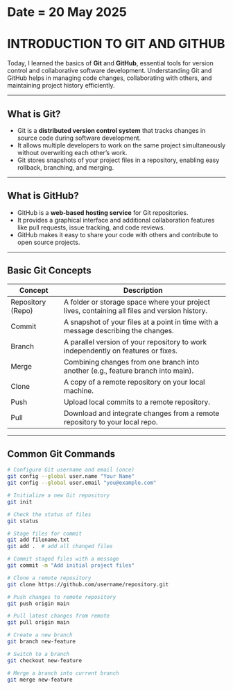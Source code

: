 # Date = 20 May 2025  
# INTRODUCTION TO GIT AND GITHUB

Today, I learned the basics of **Git** and **GitHub**, essential tools for version control and collaborative software development. Understanding Git and GitHub helps in managing code changes, collaborating with others, and maintaining project history efficiently.

---

## What is Git?

- Git is a **distributed version control system** that tracks changes in source code during software development.
- It allows multiple developers to work on the same project simultaneously without overwriting each other’s work.
- Git stores snapshots of your project files in a repository, enabling easy rollback, branching, and merging.

---

## What is GitHub?

- GitHub is a **web-based hosting service** for Git repositories.
- It provides a graphical interface and additional collaboration features like pull requests, issue tracking, and code reviews.
- GitHub makes it easy to share your code with others and contribute to open source projects.

---

## Basic Git Concepts

| Concept      | Description                                          |
|--------------|------------------------------------------------------|
| Repository (Repo) | A folder or storage space where your project lives, containing all files and version history. |
| Commit       | A snapshot of your files at a point in time with a message describing the changes. |
| Branch       | A parallel version of your repository to work independently on features or fixes. |
| Merge        | Combining changes from one branch into another (e.g., feature branch into main). |
| Clone        | A copy of a remote repository on your local machine. |
| Push         | Upload local commits to a remote repository. |
| Pull         | Download and integrate changes from a remote repository to your local repo. |

---

## Common Git Commands

```bash
# Configure Git username and email (once)
git config --global user.name "Your Name"
git config --global user.email "you@example.com"

# Initialize a new Git repository
git init

# Check the status of files
git status

# Stage files for commit
git add filename.txt
git add .  # add all changed files

# Commit staged files with a message
git commit -m "Add initial project files"

# Clone a remote repository
git clone https://github.com/username/repository.git

# Push changes to remote repository
git push origin main

# Pull latest changes from remote
git pull origin main

# Create a new branch
git branch new-feature

# Switch to a branch
git checkout new-feature

# Merge a branch into current branch
git merge new-feature
